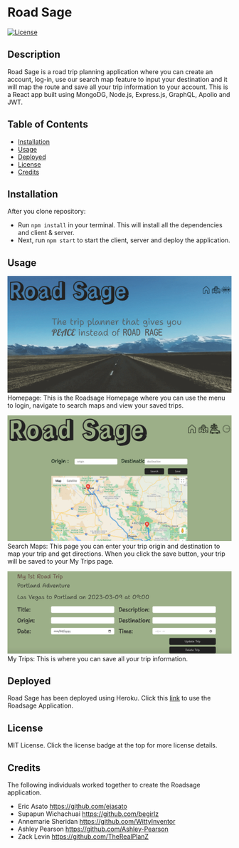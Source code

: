 # Road Sage
[![License](https://img.shields.io/badge/License-MIT-blueviolet.svg?style=plastic)](https://opensource.org/licenses/MIT)

## Description
Road Sage is a road trip planning application where you can create an account, log-in, use our search map feature to input your destination and it will map the route and save all your trip information to your account. This is a React app built using MongoDG, Node.js, Express.js, GraphQL, Apollo and JWT. 

## Table of Contents

- [Installation](#installation)
- [Usage](#usage)
- [Deployed](#deployed)
- [License](#license)
- [Credits](#credits)

## Installation
After you clone repository:
- Run `npm install` in your terminal. This will install all the dependencies and client & server. 
- Next, run `npm start` to start the client, server and deploy the application. 

## Usage 

![](client/public/Homepage.png)
Homepage: This is the Roadsage Homepage where you can use the menu to login, navigate to search maps and view your saved trips.



![](client/public/SearchMap.png)
Search Maps: This page you can enter your trip origin and destination to map your trip and get directions. When you click the save button, your trip will be saved to your My Trips page.




![](client/public/MyTrips.png)
My Trips: This is where you can save all your trip information. 






## Deployed
Road Sage has been deployed using Heroku. Click this [link](https://protected-crag-00303.herokuapp.com/) to use the Roadsage Application.


## License
MIT License. Click the license badge at the top for more license details.


## Credits
The following individuals worked together to create the Roadsage application.

- Eric Asato https://github.com/ejasato 
- Supapun Wichachuai https://github.com/begirlz 
- Annemarie Sheridan https://github.com/WittyInventor
- Ashley Pearson https://github.com/Ashley-Pearson 
- Zack Levin https://github.com/TheRealPlanZ 